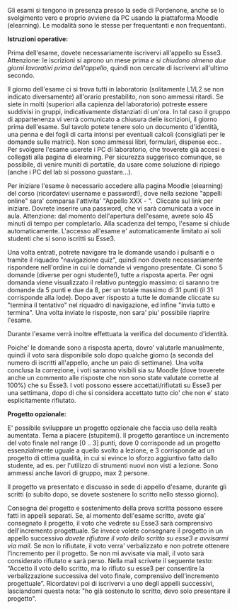 Gli esami si tengono in presenza presso la sede di Pordenone, anche se lo svolgimento vero e proprio avviene da PC usando la piattaforma Moodle (elearning). Le modalità sono le stesse per frequentanti e non frequentanti.  

  

**Istruzioni operative:**  

Prima dell'esame, dovete necessariamente iscrivervi all'appello su Esse3. Attenzione: le iscrizioni si aprono un mese prima _e si chiudono almeno due giorni lavorativi prima dell'appello_, quindi non cercate di iscrivervi all'ultimo secondo.

Il giorno dell'esame ci si trova tutti in laboratorio (solitamente L1/L2 se non indicato diversamente) all'orario prestabilito, non sono ammessi ritardi. Se siete in molti (superiori alla capienza del laboratorio) potreste essere suddivisi in gruppi, indicativamente distanziati di un'ora. In tal caso il gruppo di appartenenza vi verrà comunicato a chiusura delle iscrizioni, il giorno prima dell'esame. Sul tavolo potete tenere solo un documento d'identità, una penna e dei fogli di carta intonsi per eventuali calcoli (consigliati per le domande sulle matrici). Non sono ammessi libri, formulari, dispense ecc.. Per svolgere l'esame userete i PC di laboratorio, che troverete già accesi e collegati alla pagina di elearning. Per sicurezza suggerisco comunque, se possibile, di venire muniti di portatile, da usare come soluzione di ripiego (anche i PC del lab si possono guastare...).

Per iniziare l'esame è necessario accedere alla pagina Moodle (elearning) del corso (ricordatevi username e password!), dove nella sezione "appelli online" sara' comparsa l'attivita' "Appello XXX - <data>".  Cliccate sul link per iniziare. Dovrete inserire una password, che vi sarà comunicata a voce in aula. Attenzione: dal momento dell'apertura dell'esame, avrete solo 45 minuti di tempo per completarlo. Alla scadenza del tempo, l'esame si chiude automaticamente. L'accesso all'esame e' automaticamente limitato ai soli studenti che si sono iscritti su Esse3.

Una volta entrati, potrete navigare tra le domande usando i pulsanti <precedente> e <successiva> o tramite il riquadro "navigazione quiz", quindi non dovete necessariamente rispondere nell'ordine in cui le domande vi vengono presentate. Ci sono 5 domande (diverse per ogni studente!), tutte a risposta aperta. Per ogni domanda viene visualizzato il relativo punteggio massimo: ci saranno tre domande da 5 punti e due da 8, per un totale massimo di 31 punti (il 31 corrisponde alla lode). Dopo aver risposto a tutte le domande cliccate su "termina il tentativo" nel riquadro di navigazione, ed infine "invia tutto e termina". Una volta inviate le risposte, non sara' piu' possibile riaprire l'esame.

Durante l'esame verrà inoltre effettuata la verifica del documento d'identità.

Poiche' le domande sono a risposta aperta, dovro' valutarle manualmente, quindi il voto sarà disponibile solo dopo qualche giorno (a seconda del numero di iscritti all'appello, anche un paio di settimane). Una volta conclusa la correzione, i voti saranno visibili sia su Moodle (dove troverete anche un commento alle risposte che non sono state valutate corrette al 100%) che su Esse3. I voti possono essere accettati/rifiutati su Esse3 per una settimana, dopo di che si considera accettato tutto cio' che non e' stato esplicitamente rifiutato.

  

**Progetto opzionale:**

E' possibile sviluppare un progetto opzionale che faccia uso della realtà aumentata. Tema a piacere (stupitemi). Il progetto garantisce un incremento del voto finale nel range [0 .. 3] punti, dove 0 corrisponde ad un progetto essenzialmente uguale a quello svolto a lezione, e 3 corrisponde ad un progetto di ottima qualità, in cui si evince lo sforzo aggiuntivo fatto dallo studente, ad es. per l'utilizzo di strumenti nuovi non visti a lezione. Sono ammessi anche lavori di gruppo, max 2 persone.

Il progetto va presentato e discusso in sede di appello d'esame, durante gli scritti (o subito dopo, se dovete sostenere lo scritto nello stesso giorno).

Consegna del progetto e sostenimento della prova scritta possono essere fatti in appelli separati. Se, al momento dell'esame scritto, avete gia' consegnato il progetto, il voto che vedrete su Esse3 sarà comprensivo dell'incremento progettuale. Se invece volete consegnare il progetto in un appello successivo *dovete rifiutare il voto dello scritto su esse3 e avvisarmi via mail*. Se non lo rifiutate, il voto verra' verbalizzato e non potrete ottenere l'incremento per il progetto. Se non mi avvisate via mail, il voto sarà considerato rifiutato e sarà perso. Nella mail scrivete il seguente testo: “Accetto il voto dello scritto, ma lo rifiuto su esse3 per consentire la verbalizzazione successiva del voto finale, comprensivo dell'incremento progettuale”. Ricordatevi poi di iscrivervi a uno degli appelli successivi, lasciandomi questa nota: "ho già sostenuto lo scritto, devo solo presentare il progetto".